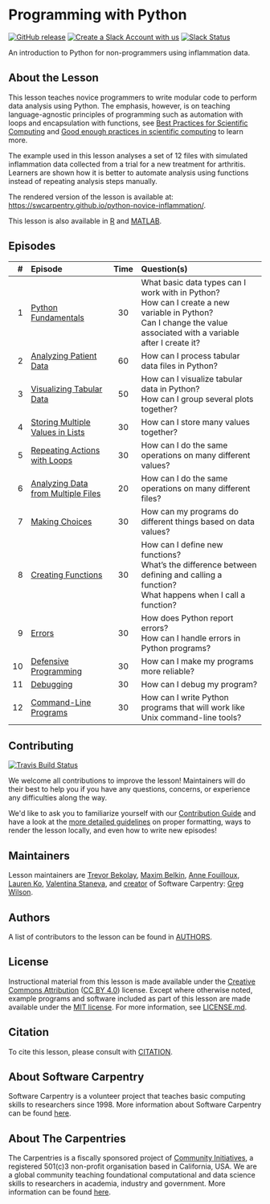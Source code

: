 # Programming with Python

[![GitHub release][shields_release]][swc_py_releases]
[![Create a Slack Account with us][create_slack_svg]][slack_heroku_invite]
[![Slack Status][slack_channel_status]][slack_channel_url]

An introduction to Python for non-programmers using inflammation data.

## About the Lesson

This lesson teaches novice programmers to write modular code to perform data analysis
using Python. The emphasis, however, is on teaching language-agnostic principles of
programming such as automation with loops and encapsulation with functions,
see [Best Practices for Scientific Computing][best-practices] and
[Good enough practices in scientific computing][good-practices] to learn more.

The example used in this lesson analyses a set of 12 files with simulated inflammation
data collected from a trial for a new treatment for arthritis. Learners are shown
how it is better to automate analysis using functions instead of repeating analysis
steps manually.

The rendered version of the lesson is available at:
<https://swcarpentry.github.io/python-novice-inflammation/>.

This lesson is also available in [R][R] and [MATLAB][MATLAB].

## Episodes

| # |  Episode | Time | Question(s) |
|--:|:---------|:----:|:------------|
| 1 | [Python Fundamentals][episode01] | 30 | What basic data types can I work with in Python?<br>How can I create a new variable in Python?<br>Can I change the value associated with a variable after I create it? |
| 2 | [Analyzing Patient Data][episode02] | 60 | How can I process tabular data files in Python? |
| 3 | [Visualizing Tabular Data][episode03] | 50 | How can I visualize tabular data in Python?<br>How can I group several plots together? |
| 4 | [Storing Multiple Values in Lists][episode04] | 30 | How can I store many values together? |
| 5 | [Repeating Actions with Loops][episode05] | 30 | How can I do the same operations on many different values? |
| 6 | [Analyzing Data from Multiple Files][episode06] | 20 | How can I do the same operations on many different files? |
| 7 | [Making Choices][episode07] | 30 | How can my programs do different things based on data values? |
| 8 | [Creating Functions][episode08] | 30 | How can I define new functions?<br>What’s the difference between defining and calling a function?<br>What happens when I call a function? |
| 9 | [Errors][episode09] | 30 | How does Python report errors?<br>How can I handle errors in Python programs? |
|10 | [Defensive Programming][episode10] | 30 | How can I make my programs more reliable? |
|11 | [Debugging][episode11] | 30 | How can I debug my program? |
|12 | [Command-Line Programs][episode12] | 30 | How can I write Python programs that will work like Unix command-line tools? |


## Contributing
[![Travis Build Status][travis_svg]][travis_url]

We welcome all contributions to improve the lesson!
Maintainers will do their best to help you if you have any questions, concerns,
or experience any difficulties along the way.

We'd like to ask you to familiarize yourself with our [Contribution Guide](CONTRIBUTING.md)
and have a look at the [more detailed guidelines][lesson-example] on proper formatting,
ways to render the lesson locally, and even how to write new episodes!

## Maintainers

Lesson maintainers are [Trevor Bekolay][trevor_bekolay], [Maxim Belkin][maxim_belkin],
[Anne Fouilloux][anne_fouilloux], [Lauren Ko][lauren_ko], [Valentina Staneva][valentina_staneva],
and [creator][swc_history] of Software Carpentry: [Greg Wilson][greg_wilson].

## Authors
A list of contributors to the lesson can be found in [AUTHORS](AUTHORS).

## License
Instructional material from this lesson is made available under the
[Creative Commons Attribution][cc-by-human] ([CC BY 4.0][cc-by-legal]) license. Except where
otherwise noted, example programs and software included as part of this lesson are made available
under the [MIT license][mit-license]. For more information, see [LICENSE.md](LICENSE.md).

## Citation
To cite this lesson, please consult with [CITATION](CITATION).

## About Software Carpentry

Software Carpentry is a volunteer project that teaches basic computing skills to researchers since
1998. More information about Software Carpentry can be found [here][swc-about].

## About The Carpentries

The Carpentries is a fiscally sponsored project of [Community Initiatives][community-initiatives],
a registered 501(c)3 non-profit organisation based in California, USA. We are a global community
teaching foundational computational and data science skills to researchers in academia,
industry and government. More information can be found [here][cp-about].

[lesson-example]: https://carpentries.github.io/lesson-example
[anne_fouilloux]: https://github.com/annefou
[lauren_ko]: https://github.com/ldko
[maxim_belkin]: https://github.com/maxim-belkin
[mike_trizna]: https://github.com/MikeTrizna
[trevor_bekolay]: http://software-carpentry.org/team/#bekolay_trevor
[valentina_staneva]: http://software-carpentry.org/team/#staneva_valentina
[greg_wilson]: https://github.com/gvwilson
[swc_history]: https://software-carpentry.org/scf/history/
[best-practices]: http://journals.plos.org/plosbiology/article?id=10.1371/journal.pbio.1001745
[good-practices]: http://journals.plos.org/ploscompbiol/article?id=10.1371/journal.pcbi.1005510
[R]: https://github.com/swcarpentry/r-novice-inflammation
[MATLAB]: https://github.com/swcarpentry/matlab-novice-inflammation
[shields_release]: https://img.shields.io/github/release/swcarpentry/python-novice-inflammation.svg
[swc_py_releases]: https://github.com/swcarpentry/python-novice-inflammation/releases
[create_slack_svg]: https://img.shields.io/badge/Create_Slack_Account-The_Carpentries-071159.svg
[slack_heroku_invite]: https://swc-slack-invite.herokuapp.com
[slack_channel_status]: https://img.shields.io/badge/Slack_Channel-swc--py--inflammation-E01563.svg
[slack_channel_url]: https://swcarpentry.slack.com/messages/C9Y0L6MF0
[travis_svg]: https://travis-ci.org/swcarpentry/python-novice-inflammation.svg?branch=gh-pages
[travis_url]: https://travis-ci.org/swcarpentry/python-novice-inflammation
[episode01]: https://swcarpentry.github.io/python-novice-inflammation/01-intro/index.html
[episode02]: https://swcarpentry.github.io/python-novice-inflammation/02-numpy/index.html
[episode03]: https://swcarpentry.github.io/python-novice-inflammation/03-matplotlib/index.html
[episode04]: https://swcarpentry.github.io/python-novice-inflammation/04-lists/index.html
[episode05]: https://swcarpentry.github.io/python-novice-inflammation/05-loop/index.html
[episode06]: https://swcarpentry.github.io/python-novice-inflammation/06-files/index.html
[episode07]: https://swcarpentry.github.io/python-novice-inflammation/07-cond/index.html
[episode08]: https://swcarpentry.github.io/python-novice-inflammation/08-func/index.html
[episode09]: https://swcarpentry.github.io/python-novice-inflammation/09-errors/index.html
[episode10]: https://swcarpentry.github.io/python-novice-inflammation/10-defensive/index.html
[episode11]: https://swcarpentry.github.io/python-novice-inflammation/11-debugging/index.html
[episode12]: https://swcarpentry.github.io/python-novice-inflammation/12-cmdline/index.html
[community-initiatives]: https://communityin.org
[cp-about]: https://carpentries.org/about
[swc-about]: https://software-carpentry.org/about/
[mit-license]: https://opensource.org/licenses/mit-license.html
[cc-by-human]: https://creativecommons.org/licenses/by/4.0/
[cc-by-legal]: https://creativecommons.org/licenses/by/4.0/legalcode
